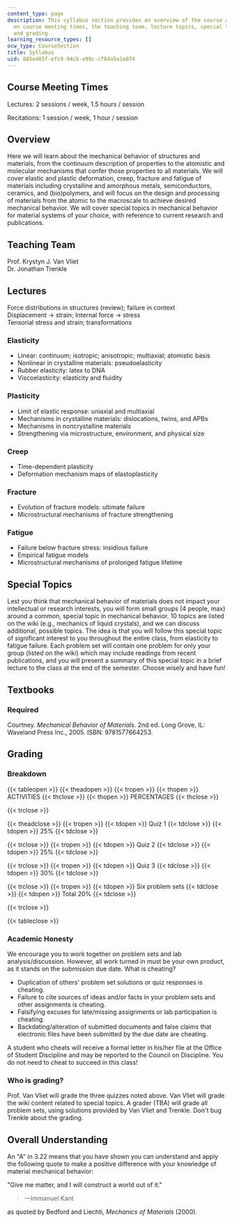 ```yaml
---
content_type: page
description: This syllabus section provides an overview of the course and information
  on course meeting times, the teaching team, lecture topics, special topics, textbooks,
  and grading.
learning_resource_types: []
ocw_type: CourseSection
title: Syllabus
uid: 885e405f-efc9-94cb-e99c-cf84a5a1e874
---
```


Course Meeting Times
--------------------

Lectures: 2 sessions / week, 1.5 hours / session

Recitations: 1 session / week, 1 hour / session

Overview
--------

Here we will learn about the mechanical behavior of structures and materials, from the continuum description of properties to the atomistic and molecular mechanisms that confer those properties to all materials. We will cover elastic and plastic deformation, creep, fracture and fatigue of materials including crystalline and amorphous metals, semiconductors, ceramics, and (bio)polymers, and will focus on the design and processing of materials from the atomic to the macroscale to achieve desired mechanical behavior. We will cover special topics in mechanical behavior for material systems of your choice, with reference to current research and publications.

Teaching Team
-------------

Prof. Krystyn J. Van Vliet  
Dr. Jonathan Trenkle

Lectures
--------

Force distributions in structures (review); failure in context  
Displacement → strain; Internal force → stress  
Tensorial stress and strain; transformations

### Elasticity

*   Linear: continuum; isotropic; anisotropic; multiaxial; atomistic basis
*   Nonlinear in crystalline materials: pseudoelasticity
*   Rubber elasticity: latex to DNA
*   Viscoelasticity: elasticity and fluidity

### Plasticity

*   Limit of elastic response: uniaxial and multiaxial
*   Mechanisms in crystalline materials: dislocations, twins, and APBs
*   Mechanisms in noncrystalline materials
*   Strengthening via microstructure, environment, and physical size

### Creep

*   Time-dependent plasticity
*   Deformation mechanism maps of elastoplasticity

### Fracture

*   Evolution of fracture models: ultimate failure
*   Microstructural mechanisms of fracture strengthening

### Fatigue

*   Failure below fracture stress: insidious failure
*   Empirical fatigue models
*   Microstructural mechanisms of prolonged fatigue lifetime

Special Topics
--------------

Lest you think that mechanical behavior of materials does not impact your intellectual or research interests, you will form small groups (4 people, max) around a common, special topic in mechanical behavior. 10 topics are listed on the wiki (e.g., mechanics of liquid crystals), and we can discuss additional, possible topics. The idea is that you will follow this special topic of significant interest to you throughout the entire class, from elasticity to fatigue failure. Each problem set will contain one problem for only your group (listed on the wiki) which may include readings from recent publications, and you will present a summary of this special topic in a brief lecture to the class at the end of the semester. Choose wisely and have fun!

Textbooks
---------

### Required

Courtney. _Mechanical Behavior of Materials_. 2nd ed. Long Grove, IL: Waveland Press Inc., 2005. ISBN: 9781577664253.

Grading
-------

### Breakdown

{{< tableopen >}}
{{< theadopen >}}
{{< tropen >}}
{{< thopen >}}
ACTIVITIES
{{< thclose >}}
{{< thopen >}}
PERCENTAGES
{{< thclose >}}

{{< trclose >}}

{{< theadclose >}}
{{< tropen >}}
{{< tdopen >}}
Quiz 1
{{< tdclose >}}
{{< tdopen >}}
25%
{{< tdclose >}}

{{< trclose >}}
{{< tropen >}}
{{< tdopen >}}
Quiz 2
{{< tdclose >}}
{{< tdopen >}}
25%
{{< tdclose >}}

{{< trclose >}}
{{< tropen >}}
{{< tdopen >}}
Quiz 3
{{< tdclose >}}
{{< tdopen >}}
30%
{{< tdclose >}}

{{< trclose >}}
{{< tropen >}}
{{< tdopen >}}
Six problem sets
{{< tdclose >}}
{{< tdopen >}}
Total 20%
{{< tdclose >}}

{{< trclose >}}

{{< tableclose >}}

### Academic Honesty

We encourage you to work together on problem sets and lab analysis/discussion. However, all work turned in must be your own product, as it stands on the submission due date. What is cheating?

*   Duplication of others' problem set solutions or quiz responses is cheating.
*   Failure to cite sources of ideas and/or facts in your problem sets and other assignments is cheating.
*   Falsifying excuses for late/missing assignments or lab participation is cheating.
*   Backdating/alteration of submitted documents and false claims that electronic files have been submitted by the due date are cheating.

A student who cheats will receive a formal letter in his/her file at the Office of Student Discipline and may be reported to the Council on Discipline. You do not need to cheat to succeed in this class!

### Who is grading?

Prof. Van Vliet will grade the three quizzes noted above. Van Vliet will grade the wiki content related to special topics. A grader (TBA) will grade all problem sets, using solutions provided by Van Vliet and Trenkle. Don't bug Trenkle about the grading.

Overall Understanding
---------------------

An "A" in 3.22 means that you have shown you can understand and apply the following quote to make a positive difference with your knowledge of material mechanical behavior:

"Give me matter, and I will construct a world out of it."

> —Immanuel Kant

as quoted by Bedford and Liechti, _Mechanics of Materials_ (2000).